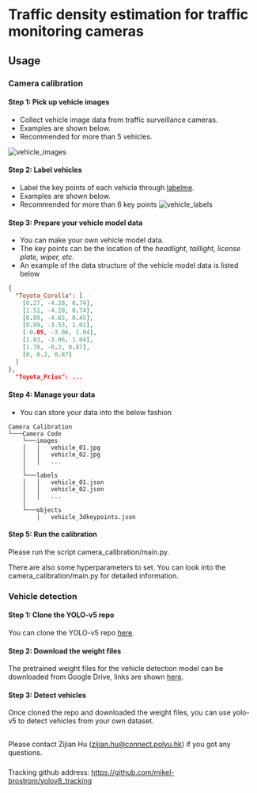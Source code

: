 # Traffic density estimation for traffic monitoring cameras
## Usage
### Camera calibration

#### Step 1: Pick up vehicle images
+ Collect vehicle image data from traffic surveillance cameras.
+ Examples are shown below.
+ Recommended for more than 5 vehicles.

![vehicle_images](assets/vehicle_images.png)

#### Step 2: Label vehicles
+ Label the key points of each vehicle through [labelme](https://github.com/wkentaro/labelme).
+ Examples are shown below.
+ Recommended for more than 6 key points
![vehicle_labels](assets/vehicle_label.png)

#### Step 3: Prepare your vehicle model data
+ You can make your own vehicle model data.
+ The key points can be the location of the *headlight, taillight, license plate, wiper, etc*.
+ An example of the data structure of the vehicle model data is listed below

```json
{
  "Toyota_Corolla": [
    [0.27, -4.28, 0.74],
    [1.51, -4.28, 0.74],
    [0.89, -4.65, 0.45],
    [0.89, -3.53, 1.02],
    [-0.05, -3.06, 1.04],
    [1.83, -3.06, 1.04],
    [1.78, -0.2, 0.87],
    [0, 0.2, 0.87]
  ]
}, 
  "Toyota_Prius": ...
```

#### Step 4: Manage your data
+ You can store your data into the below fashion

```
Camera Calibration  
└───Camera Code
    └───images
    │   │   vehicle_01.jpg
    │   │   vehicle_02.jpg
    │   │   ...
    │ 
    └───labels
    │   │   vehicle_01.json
    │   │   vehicle_02.json
    │   │   ...
    │ 
    └───objects
        │   vehicle_3dkeypoints.json
```

#### Step 5: Run the calibration
Please run the script camera_calibration/main.py. 

There are also some hyperparameters to set. You can look into the camera_calibration/main.py for detailed information.


### Vehicle detection
#### Step 1: Clone the YOLO-v5 repo
You can clone the YOLO-v5 repo [here](https://github.com/ultralytics/yolov5.git).

#### Step 2: Download the weight files
The pretrained weight files for the vehicle detection model can be downloaded from Google Drive, links are shown [here](vehicle_detection/download_weights.txt).

#### Step 3: Detect vehicles
Once cloned the repo and downloaded the weight files, you can use yolo-v5 to detect vehicles from your own dataset.

##
Please contact Zijian Hu (zijian.hu@connect.polyu.hk) if you got any questions.

###
Tracking github address: https://github.com/mikel-brostrom/yolov8_tracking